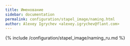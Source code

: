 ```yaml
---
title: Именование
sidebar: documentation
permalink: configuration/stapel_image/naming.html
author: Alexey Igrychev <alexey.igrychev@flant.com>
---
```


{% include /configuration/stapel_image/naming_ru.md %}
